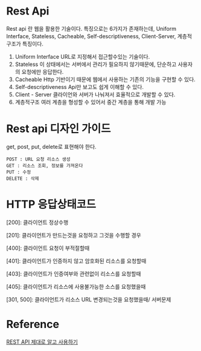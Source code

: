 # Rest Api
Rest api 란 웹을 활용한 기술이다.
특징으로는 6가지가 존재하는데, 
Uniform Interface, Stateless, Cacheable, Self-descriptiveness, Client-Server, 계층적구조가 특징이다.
1. Uniform Interface
URL로 지정해서 접근할수있는 기술이다.
2. Stateless
이 상태에서는 서버에서 관리가 필요하지 않기때문에, 단순하고 사용자의 요청에만 응답한다.
3. Cacheable
Http 기반이기 때문에 웹에서 사용하는 기존의 기능을 구현할 수 있다.
4. Self-descriptiveness
Api만 보고도 쉽게 이해할 수 있다.
5. Client - Server
클라이언와 서버가 나눠져서 효율적으로 개발할 수 있다.
6. 계층적구조
여러 계층을 형성할 수 있어서 중간 계층을 통해 개발 가능 

#  Rest api 디자인 가이드
get, post, put, delete로 표현해야 한다.
```
POST : URL 요청 리소스 생성
GET : 리소스 조회, 정보를 가져온다
PUT : 수정
DELETE : 삭제

```

#  HTTP 응답상태코드

[200]: 클라이언트 정상수행


[201]: 클라이언트가 만드는것을 요청하고 그것을 수행할 경우

[400]: 클라이언트 요청이 부적절할때


[401]: 클라이언트가 인증하지 않고 암호화된 리소스를 요청할때

[403]: 클라이언트가 인증여부와 관련없이 리소스를 요청할때

[405]: 클라이언트가 리소스에 사용불가능한 소스를 요청했을때 

[301, 500]: 클라이언트가 리소스 URL 변경되는것을 요청했을때/ 서버문제  

# Reference
[REST API 제대로 알고 사용하기](http://meetup.toast.com/posts/92)